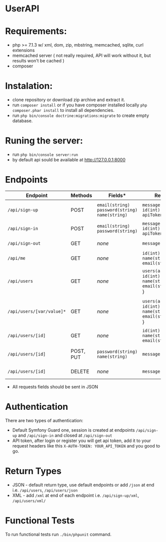 # UserAPI

# Requirements:
- php >= 7.1.3 w/ xml, dom, zip, mbstring, memcached, sqlite, curl extensions
- memcached server ( not really required, API will work without it, but results won't be cached )
- composer

# Instalation:
- clone repository or download zip archive and extract it.
- run `composer install` or if you have composer installed locally `php composer.phar install` to install all dependencies.
- run `php bin/console doctrine:migrations:migrate` to create empty database.

# Runing the server:
- run `php bin/console server:run`
- by default api sould be available at http://127.0.0.1:8000

# Endpoints

| Endpoint | Methods | Fields* | Return | Description |
| --- | --- | --- | --- | --- |
| `/api/sign-up` | POST | `email(string)`<br/> `password(string)`<br/> `name(string)` | `message(string)`<br/> `id(int)`<br/> `apiToken(string)`  | Used to register new user, in return user gets unique API token and own ID | 
| `/api/sign-in` | POST | `email(string)`<br/> `password(string)` | `message(string)`<br/> `id(int)`<br/> `apiToken(string)`  | Used to sign in, in return user gets new unique API token and own ID |
| `/api/sign-out` | GET | *none* | `message(string)`  | Used to sign out, redirects to `/signed-out` |
| `/api/me` | GET | *none* | `id(int)`<br/> `name(string)`<br/> `email(string)`  | Informations about current authenticated user |
| `/api/users` | GET | *none* | `users(array)` {<br/> `id(int)`<br/> `name(string)`<br/> `email(string)`<br/> } | List of all users |
| `/api/users/[var/value]*` | GET | *none* | `users(array)` {<br/> `id(int)`<br/> `name(string)`<br/> `email(string)`<br/> } | Searching users, available query keys: email, name. Order is not important i.e. `/api/users/name/john/`, `/api/users/email/gmail/name/john/` |
| `/api/users/[id]` | GET | *none* | `id(int)`<br/> `name(string)`<br/> `email(string)` | Information about user with provided ID |
| `/api/users/[id]` | POST, PUT | `password(string)`<br/> `name(string)` | `message(string)` | Used to update user password and name, user can only update own data |
| `/api/users/[id]` | DELETE | *none* | `message(string)` | Used to delete users, user can delete all accounts beside own |

* All requests fields should be sent in JSON

# Authentication

There are two types of authentication:
- Default Symfony Guard one, session is created at endpoints `/api/sign-up` and `/api/sign-in` and closed at `/api/sign-out`
- API token, after login or register you will get api token, add it to your request headers like this `X-AUTH-TOKEN: YOUR_API_TOKEN` and you good to go.

# Return Types

- JSON - default return type, use default endpoints or add `/json` at end i.e. `/api/users`, `/api/users/json`
- XML - add `/xml` at end of each endpoint i.e. `/api/sign-up/xml`, `/api/users/xml/`

# Functional Tests

To run functional tests run `./bin/phpunit` command.
